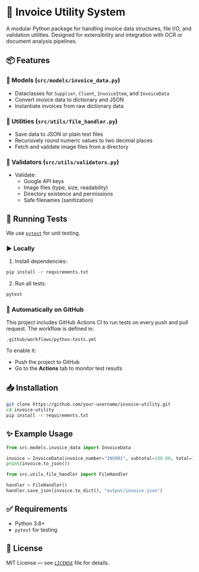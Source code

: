 # 🧾 Invoice Utility System

A modular Python package for handling invoice data structures, file I/O, and validation utilities. Designed for extensibility and integration with OCR or document analysis pipelines.


## 📦 Features

### 🔹 Models (`src/models/invoice_data.py`)
- Dataclasses for `Supplier`, `Client`, `InvoiceItem`, and `InvoiceData`
- Convert invoice data to dictionary and JSON
- Instantiate invoices from raw dictionary data

### 🔹 Utilities (`src/utils/file_handler.py`)
- Save data to JSON or plain text files
- Recursively round numeric values to two decimal places
- Fetch and validate image files from a directory

### 🔹 Validators (`src/utils/validators.py`)
- Validate:
  - Google API keys
  - Image files (type, size, readability)
  - Directory existence and permissions
  - Safe filenames (sanitization)




## 🧪 Running Tests

We use [`pytest`](https://pytest.org) for unit testing.

### ▶️ Locally

1. Install dependencies:

```bash
pip install -r requirements.txt
````

2. Run all tests:

```bash
pytest
```

### 🤖 Automatically on GitHub

This project includes GitHub Actions CI to run tests on every push and pull request. The workflow is defined in:

```
.github/workflows/python-tests.yml
```

To enable it:

* Push the project to GitHub
* Go to the **Actions** tab to monitor test results


## 📥 Installation

```bash
git clone https://github.com/your-username/invoice-utility.git
cd invoice-utility
pip install -r requirements.txt
```


## ✨ Example Usage

```python
from src.models.invoice_data import InvoiceData

invoice = InvoiceData(invoice_number="INV001", subtotal=100.00, total=120.00)
print(invoice.to_json())
```

```python
from src.utils.file_handler import FileHandler

handler = FileHandler()
handler.save_json(invoice.to_dict(), "output/invoice.json")
```


## ✅ Requirements

* Python 3.8+
* `pytest` for testing


## 📄 License

MIT License — see [`LICENSE`](LICENSE) file for details.
